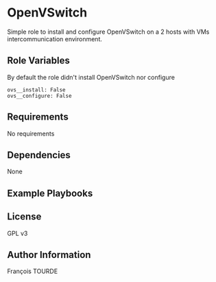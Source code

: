 OpenVSwitch
===========

Simple role to install and configure OpenVSwitch on a 2 hosts with VMs intercommunication environment.

Role Variables
--------------

By default the role didn't install OpenVSwitch nor configure

```
ovs__install: False
ovs__configure: False

```

Requirements
------------

No requirements

Dependencies
------------

None

Example Playbooks
-----------------

License
-------

GPL v3

Author Information
------------------

François TOURDE

